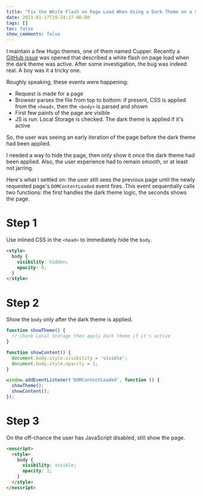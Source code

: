 ```yaml
---
title: "Fix the White Flash on Page Load When Using a Dark Theme on a Static Site"
date: 2021-01-17T19:24:27-06:00
tags: []
toc: false
show_comments: false
---
```


I maintain a few Hugo themes, one of them named Cupper. Recently a [GitHub issue](https://github.com/zwbetz-gh/cupper-hugo-theme/issues/47) was opened that described a white flash on page load when the dark theme was active. After some investigation, the bug was indeed real. A boy was it a tricky one.

Roughly speaking, these events were happening:

- Request is made for a page
- Browser parses the file from top to bottom: if present, CSS is applied from the `<head>`, then the `<body>` is parsed and shown
- First few paints of the page are visible
- JS is run. Local Storage is checked. The dark theme is applied if it's active

So, the user was seeing an early iteration of the page before the dark theme had been applied.

I needed a way to hide the page, then only show it once the dark theme had been applied. Also, the user experience had to remain smooth, or at least not jarring. 

Here's what I settled on: the user still sees the previous page until the newly requested page's `DOMContentLoaded` event fires. This event sequentially calls two functions: the first handles the dark theme logic, the seconds shows the page.

# Step 1
Use inlined CSS in the `<head>` to immediately hide the `body`.

```html
<style>
  body {
    visibility: hidden;
    opacity: 0;
  }
</style>
```

# Step 2

Show the `body` only after the dark theme is applied.

```js
function showTheme() {
  // Check Local Storage then apply dark theme if it's active
}

function showContent() {
  document.body.style.visibility = 'visible';
  document.body.style.opacity = 1;
}

window.addEventListener('DOMContentLoaded', function () {
  showTheme();
  showContent();
});
```

# Step 3

On the off-chance the user has JavaScript disabled, still show the page.

```html
<noscript>
  <style>
    body {
      visibility: visible;
      opacity: 1;
    }
  </style>
</noscript>
```
